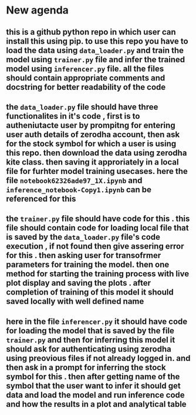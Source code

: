 # New agenda

## this is a github python repo in which user can install this using pip. to use this repo you have to load the data using `data_loader.py` and train the model using `trainer.py` file and infer the trained model using `inferencer.py` file. all the files should contain appropriate comments and docstring for better readability of the code

## the `data_loader.py` file should have three functionalites in it's code , first is to autheniutacte user by prompitng for entering user auth details of zerodha account, then ask for the stock symbol for which a user is using this repo. then download the data using zerodha kite class. then saving it approriately in a local file for furhter model training usecases. here the file `notebook62326ade97_1X.ipynb` and `inference_notebook-Copy1.ipynb` can be referenced for this

## the `trainer.py` file should have code for this . this file should contain code for loading local file that is saved by the `data_loader.py` file's code execution , if not found then give assering error for this . then asking user for transofrmer parameters for training the model. then one method for starting the training process with live plot display and saving the plots . after completion of training of this model it should saved locally with well defined name

## here in the file `inferencer.py` it should have code for loading the model that is saved by the file `trainer.py` and then for inferring this model it should ask for authenticating using zerodha using preovious files if not already logged in. and then ask in a prompt for inferring the stock symbol for this . then  after getting name of the symbol that the user want to infer it should get data and load the model and run inference code and how the results in a plot and analytical table
